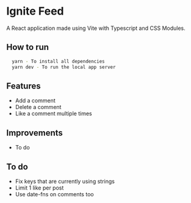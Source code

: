 
# Ignite Feed

A React application made using Vite with Typescript and CSS Modules.

## How to run

```bash
  yarn - To install all dependencies
  yarn dev - To run the local app server
```

## Features

- Add a comment
- Delete a comment
- Like a comment multiple times

## Improvements
- To do

## To do

- Fix keys that are currently using strings
- Limit 1 like per post
- Use date-fns on comments too